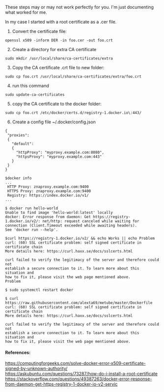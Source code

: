 These steps may or may not work perfectly for you.  I'm just documenting what worked for me.

In my case I started with a root certificate as a .cer file.

1) Convert the certificate file:

```
openssl x509 -inform DER -in foo.cer -out foo.crt
```

2) Create a directory for extra CA certificate

```
sudo mkdir /usr/local/share/ca-certificates/extra
```

3) Copy the CA certificate .crt file to new folder:

```
sudo cp foo.crt /usr/local/share/ca-certificates/extra/foo.crt
```

4) run this command
```
sudo update-ca-certificates
```


5) copy the CA certificate to the docker folder:
```
sudo cp foo.crt /etc/docker/certs.d/registry-1.docker.io\:443/
```

6) Create a config file ~/.docker/config.json

```
{
 "proxies":
 {
   "default":
   {
     "httpProxy": "myproxy.example.com:8080",
     "httpsProxy": "myproxy.example.com:443"
   }
 }
}
```


```
$docker info
...
 HTTP Proxy: znaproxy.example.com:9400
 HTTPS Proxy: znaproxy.example.com:9400
 Registry: https://index.docker.io/v1/
...
```

```
$ docker run hello-world
Unable to find image 'hello-world:latest' locally
docker: Error response from daemon: Get https://registry-1.docker.io/v2/: net/http: request canceled while waiting for connection (Client.Timeout exceeded while awaiting headers).
See 'docker run --help'.
```

```
$curl https://registry-1.docker.io/v2/ && echo Works || echo Problem
curl: (60) SSL certificate problem: self signed certificate in certificate chain
More details here: https://curl.haxx.se/docs/sslcerts.html

curl failed to verify the legitimacy of the server and therefore could not
establish a secure connection to it. To learn more about this situation and
how to fix it, please visit the web page mentioned above.
Problem
```

```
$ sudo systemctl restart docker
```


```
$ curl https://raw.githubusercontent.com/alexta69/metube/master/Dockerfile
curl: (60) SSL certificate problem: self signed certificate in certificate chain
More details here: https://curl.haxx.se/docs/sslcerts.html

curl failed to verify the legitimacy of the server and therefore could not
establish a secure connection to it. To learn more about this situation and
how to fix it, please visit the web page mentioned above.
```


#### References:
https://computingforgeeks.com/solve-docker-error-x509-certificate-signed-by-unknown-authority/
https://askubuntu.com/questions/73287/how-do-i-install-a-root-certificate
https://stackoverflow.com/questions/49387263/docker-error-response-from-daemon-get-https-registry-1-docker-io-v2-servic
